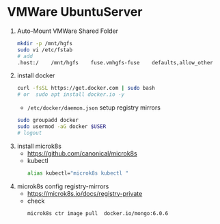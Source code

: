 # VMWare UbuntuServer

1. Auto-Mount VMWare Shared Folder 
    ```bash
    mkdir -p /mnt/hgfs
    sudo vi /etc/fstab
    # add
    .host:/    /mnt/hgfs    fuse.vmhgfs-fuse    defaults,allow_other    0 0
    ```
3. install docker
    ```bash
    curl -fsSL https://get.docker.com | sudo bash
    # or  sudo apt install docker.io -y
    ```
    - `/etc/docker/daemon.json` setup registry mirrors
    ```bash
    sudo groupadd docker
    sudo usermod -aG docker $USER
    # logout
    ```
4. install microk8s
    - https://github.com/canonical/microk8s
    - kubectl
        ```bash
        alias kubectl="microk8s kubectl "
      ```
5. microk8s config registry-mirrors
    - https://microk8s.io/docs/registry-private
    - check
        ```bash
        microk8s ctr image pull  docker.io/mongo:6.0.6
        ```
